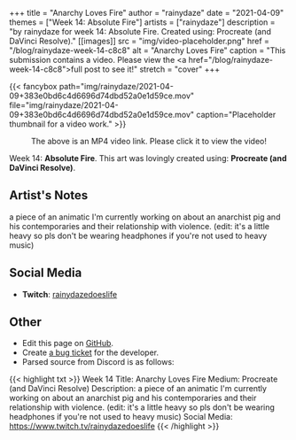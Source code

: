 +++
title =       "Anarchy Loves Fire"
author =      "rainydaze"
date =        "2021-04-09"
themes =      ["Week 14: Absolute Fire"]
artists =     ["rainydaze"]
description = "by rainydaze for week 14: Absolute Fire. Created using: Procreate (and DaVinci Resolve)."
[[images]]
      src = "img/video-placeholder.png"
      href = "/blog/rainydaze-week-14-c8c8"
      alt = "Anarchy Loves Fire"
      caption = "This submission contains a video. Please view the <a href=\"/blog/rainydaze-week-14-c8c8\">full post</a> to see it!"
      stretch = "cover"
+++


{{< fancybox path="img/rainydaze/2021-04-09+383e0bd6c4d6696d74dbd52a0e1d59ce.mov" file="img/rainydaze/2021-04-09+383e0bd6c4d6696d74dbd52a0e1d59ce.mov" caption="Placeholder thumbnail for a video work." >}}
<p style="text-align: center">The above is an MP4 video link. Please click it to view the video!</p>

Week 14: **Absolute Fire**. This art was lovingly created using: **Procreate (and DaVinci Resolve)**.

## Artist's Notes

a piece of an animatic I'm currently working on about an anarchist pig and his contemporaries and their relationship with violence. (edit: it's a little heavy so pls don't be wearing headphones if you're not used to heavy music)

## Social Media

- **Twitch**: <a href='https://twitch.tv/rainydazedoeslife' target='_blank'>rainydazedoeslife</a>

## Other

- Edit this page on [GitHub](https://github.com/teaminkling/web-refresh/edit/main/content/blog/rainydaze-week-14-c8c8.md).
- Create [a bug ticket](https://github.com/teaminkling/web-refresh/issues/new?assignees=&labels=bug&template=problem-report.md&title=) for the developer.
- Parsed source from Discord is as follows:

{{< highlight txt >}}
Week 14
Title: Anarchy Loves Fire
Medium: Procreate (and DaVinci Resolve)
Description: a piece of an animatic I'm currently working on about an anarchist pig and his contemporaries and their relationship with violence. (edit: it's a little heavy so pls don't be wearing headphones if you're not used to heavy music)
Social Media: https://www.twitch.tv/rainydazedoeslife
{{< /highlight >}}